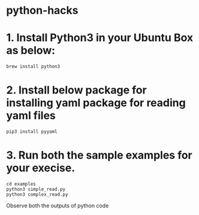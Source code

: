# python-hacks

# 1. Install Python3 in your Ubuntu Box as below:  

    brew install python3

# 2. Install below package for installing yaml package for reading yaml files  

    pip3 install pyyaml

# 3. Run both the sample examples for your execise.

    cd examples
    python3 simple_read.py
    python3 complex_read.py

Observe both the outputs of python code